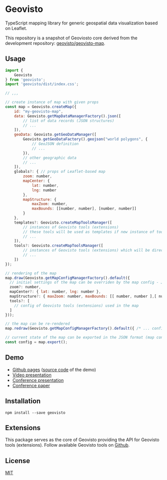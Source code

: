# Geovisto
TypeScript mapping library for generic geospatial data visualization based on Leaflet.

This repository is a snapshot of Geoviosto core derived from the development repository: [geovisto/geovisto-map](https://github.com/geovisto/geovisto-map).

## Usage

```js
import {
    Geovisto
} from 'geovisto';
import 'geovisto/dist/index.css';

// ,,,

// create instance of map with given props
const map = Geovisto.createMap({
    id: "my-geovisto-map",
    data: Geovisto.getMapDataManagerFactory().json([
        // list of data records (JSON structures)
        // ...
    ]),
    geoData: Geovisto.getGeoDataManager([
        Geovisto.getGeoDataFactory().geojson("world polygons", {
            // GeoJSON definition
            // ...
        }),
        // other geographic data
        // ...
    ]),
    globals?: { // props of Leaflet-based map
        zoom: number,
        mapCenter: {
            lat: number,
            lng: number
        },
        mapStructure: {
            maxZoom: number,
            maxBounds: [[number, number], [number, number]]
        }
    },
    templates?: Geovisto.createMapToolsManager([
        // instances of Geovisto tools (extensions)
        // these tools will be used as templates if new instance of tool needs to be created in the future
        // ...
    ]),
    tools?: Geovisto.createMapToolsManager([
        // instances of Geovisto tools (extensions) which will be directly used in the map
        // ...
    ])
});

// rendering of the map
map.draw(Geovisto.getMapConfigManagerFactory().default({
  // initial settings of the map can be overriden by the map config - JSON structure providing user settings 
  zoom?: number,
  mapCenter?: { lat: number, lng: number },
  mapStructure?: { maxZoom: number, maxBounds: [[ number, number ],[ number, number ]] },
  tools?: [
    // config of Geovisto tools (extensions) used in the map
  ]
}));

// the map can be re-rendered
map.redraw(Geovisto.getMapConfigManagerFactory().default({ /* ... config ... */}), this.getProps([ /* ... data ... */]));

// current state of the map can be exported in the JSON format (map config)
const config = map.export();
```

## Demo
* [Github pages](https://geovisto.github.io/geovisto-map/) ([source code](https://github.com/geovisto/geovisto-map/tree/master/src/demo) of the demo)
* [Video presentation](https://drive.google.com/file/d/1iU5R1Atlbxva8s3hLT758FSzeAbc63VN/view?usp=sharing)
* [Conference presentation](https://drive.google.com/file/d/1Yi4Lx7E24TCWs2JqRlMjqS0xfXTzKB-p/view?usp=sharing)
* [Conference paper](https://www.scitepress.org/PublicationsDetail.aspx?ID=/rbRRwyTSdo=&t=1)

## Installation

```
npm install --save geovisto
```

## Extensions

This package serves as the core of Geovisto providing the API for Geovisto tools (extensions). Follow available Geovisto tools on [Github](https://github.com/geovisto/).

## License

[MIT](https://github.com/geovisto/geovisto/blob/master/LICENSE)